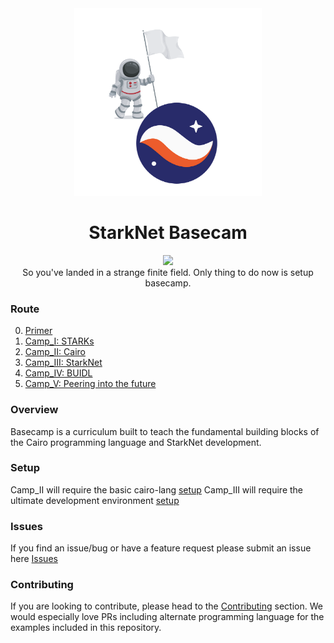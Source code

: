 <div align="center">
    <img src="./misc/basecamp.png" style="width: 300px">
    <h1>StarkNet Basecam</h1>
</div>

<p align="center">
    <a href="https://starkware.co/">
        <img src="https://img.shields.io/badge/powered_by-StarkWare-navy">
    </a>
    <br>
    <span>
        So you've landed in a strange finite field. Only thing to do now is setup basecamp.
    </span>
</p>

### Route

0. [Primer](./primer/README.md)
1. [Camp_I: STARKs](./camp_I/README.md)
2. [Camp_II: Cairo](./camp_II/README.md)
3. [Camp_III: StarkNet](./camp_III/README.md)
4. [Camp_IV: BUIDL](./camp_IV/README.md)
5. [Camp_V: Peering into the future](./camp_V/README.md)

### Overview

Basecamp is a curriculum built to teach the fundamental building blocks of the Cairo programming language and StarkNet development.

### Setup

Camp_II will require the basic cairo-lang [setup](https://www.cairo-lang.org/docs/quickstart.html)
Camp_III will require the ultimate development environment [setup](https://medium.com/starknet-edu/the-ultimate-starknet-dev-environment-716724aef4a7)

### Issues

If you find an issue/bug or have a feature request please submit an issue here
[Issues](https://github.com/starknet-edu/basecamp/issues)

### Contributing

If you are looking to contribute, please head to the
[Contributing](https://github.com/starknet-edu/basecamp/blob/main/CONTRIBUTING.md) section. We would especially love PRs including alternate programming language for the examples included in this repository.
